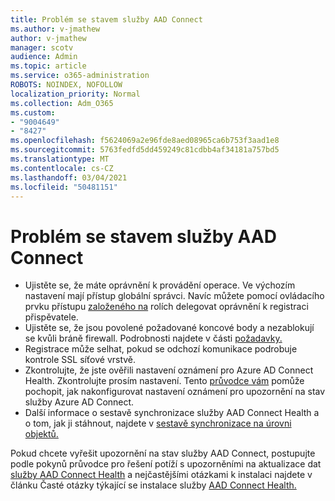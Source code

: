 ```yaml
---
title: Problém se stavem služby AAD Connect
ms.author: v-jmathew
author: v-jmathew
manager: scotv
audience: Admin
ms.topic: article
ms.service: o365-administration
ROBOTS: NOINDEX, NOFOLLOW
localization_priority: Normal
ms.collection: Adm_O365
ms.custom:
- "9004649"
- "8427"
ms.openlocfilehash: f5624069a2e96fde8aed08965ca6b753f3aad1e8
ms.sourcegitcommit: 5763fedfd5dd459249c81cdbb4af34181a757bd5
ms.translationtype: MT
ms.contentlocale: cs-CZ
ms.lasthandoff: 03/04/2021
ms.locfileid: "50481151"
---
```

# <a name="problem-with-aad-connect-health"></a>Problém se stavem služby AAD Connect

- Ujistěte se, že máte oprávnění k provádění operace. Ve výchozím nastavení mají přístup globální správci. Navíc můžete pomocí ovládacího prvku přístupu [založeného na](https://docs.microsoft.com/azure/active-directory/connect-health/active-directory-aadconnect-health-operations) rolích delegovat oprávnění k registraci přispěvatele.
- Ujistěte se, že jsou povolené požadované koncové body a nezablokují se kvůli bráně firewall. Podrobnosti najdete v části [požadavky.](https://docs.microsoft.com/azure/active-directory/hybrid/how-to-connect-health-agent-install)
- Registrace může selhat, pokud se odchozí komunikace podrobuje kontrole SSL síťové vrstvě.
- Zkontrolujte, že jste ověřili nastavení oznámení pro Azure AD Connect Health. Zkontrolujte prosím nastavení. Tento [průvodce vám](https://docs.microsoft.com/azure/active-directory/hybrid/how-to-connect-health-operations) pomůže pochopit, jak nakonfigurovat nastavení oznámení pro upozornění na stav služby Azure AD Connect.
- Další informace o sestavě synchronizace služby AAD Connect Health a o tom, jak ji stáhnout, najdete v [sestavě synchronizace na úrovni objektů.](https://docs.microsoft.com/azure/active-directory/hybrid/how-to-connect-health-sync)

Pokud chcete vyřešit upozornění na stav služby AAD Connect, postupujte podle pokynů průvodce pro řešení potíží s upozorněními na aktualizace dat [služby AAD Connect Health](https://docs.microsoft.com/azure/active-directory/hybrid/how-to-connect-health-data-freshness) a nejčastějšími otázkami k instalaci najdete v článku Časté otázky týkající se instalace služby [AAD Connect Health.](https://docs.microsoft.com/azure/active-directory/hybrid/reference-connect-health-faq)
